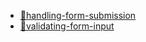- [🌿handling-form-submission](https://spring.io/guides/gs/handling-form-submission/)
- [🌿validating-form-input](https://spring.io/guides/gs/validating-form-input/)